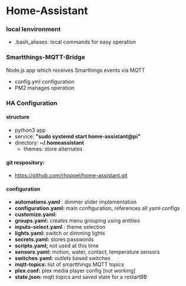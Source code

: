# Home-Assistant

### local lenvironment
- .bash_aliases: local commands for easy operation

### Smartthings-MQTT-Bridge
Node.js app which receives Smarthings events via MQTT
- config.yml configuration 
- PM2 manages operation

### HA Configuration

#### structure
- python3 app
- service: __"sudo systemd start home-assistant@pi"__
- directory: __~/.homeassistant__
  - themes: store alternates

#### git respository: 
- https://github.com/rhoppel/home-assistant.git

#### configuration
- __automations.yaml__ : dimmer slider implementation
- __configuration.yaml:__ main configuration, references all yaml configs
- __customize.yaml:__ 
- __groups.yaml:__ creates menu grouping using entities
- __inputs-select.yaml__ : theme selection 
- __lights.yaml:__ switch or dimming lights
- __secrets.yaml:__ stores passwords
- __scripts.yaml;__ not used at this time
- __sensors.yaml:__ motion, water, contact, temperature sensors
- __switches.yaml:__ outlets based switches
- __mqtt-topics:__ list of smartthings MQTT topics
- __plex.conf:__ plex media player config [not working]
- __state.json:__ mqtt topics and saved state for a restartBB 
